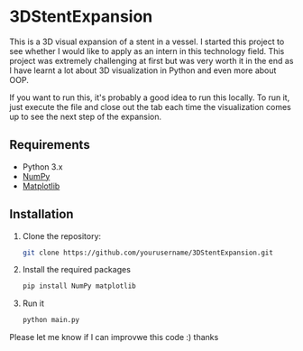 # 3DStentExpansion
This is a 3D visual expansion of a stent in a vessel. I started this project to see whether I would like to apply as an intern in this technology field. This project was extremely challenging at first but was very worth it in the end as I have learnt a lot about 3D visualization in Python and even more about OOP.

If you want to run this, it's probably a good idea to run this locally. To run it, just execute the file and close out the tab each time the visualization comes up to see the next step of the expansion.


## Requirements

- Python 3.x  
- [NumPy](https://numpy.org/)  
- [Matplotlib](https://matplotlib.org/)

## Installation

1. Clone the repository:

   ```bash
   git clone https://github.com/yourusername/3DStentExpansion.git

2. Install the required packages
   ```bash
   pip install NumPy matplotlib

3. Run it
   ```bash
   python main.py

Please let me know if I can improvwe this code :) thanks
  

   

